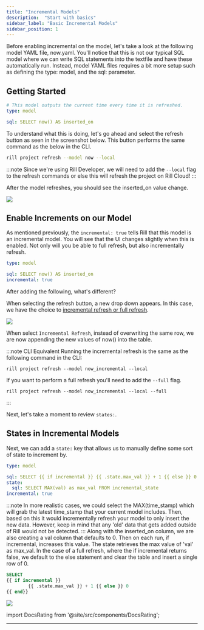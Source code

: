 ```yaml
---
title: "Incremental Models"
description:  "Start with basics"
sidebar_label: "Basic Incremental Models"
sidebar_position: 1
---
```

Before enabling incremental on the model, let's take a look at the following model YAML file, now.yaml. You'll notice that this is not our typical SQL model where we can write SQL statements into the textfile and have these automatically run. Instead, model YAML files requires a bit more setup such as defining the type: model, and the sql: parameter.
## Getting Started 

```yaml
# This model outputs the current time every time it is refreshed.
type: model

sql: SELECT now() AS inserted_on
```


To understand what this is doing, let's go ahead and select the refresh button as seen in the screenshot below. This button performs the same command as the below in the CLI.

```bash
rill project refresh --model now --local
```
:::note
Since we're using Rill Developer, we will need to add the `--local` flag to the refresh commands or else this will refresh the project on Rill Cloud!
:::

After the model refreshes, you should see the inserted_on value change.

<img src = '/img/tutorials/302/now.png' class='rounded-gif' />
<br />


## Enable Increments on our Model 

As mentioned previously, the `incremental: true` tells Rill that this model is an incremental model. You will see that the UI changes slightly when this is enabled. Not only will you be able to full refresh, but also incrementally refresh.

```yaml
type: model

sql: SELECT now() AS inserted_on
incremental: true
```

After adding the following, what's different?

When selecting the refresh button, a new drop down appears. In this case, we have the choice to [incremental refresh or full refresh](https://docs.rilldata.com/build/incremental-models/#refreshing-an-incremental-model).

<img src = '/img/tutorials/302/now-incremental.png' class='rounded-gif' />
<br />

When select `Incremental Refresh`, instead of overwriting the same row, we are now appending the new values of now() into the table. 

:::note CLI Equivalent
Running the incremental refresh is the same as the following command in the CLI:

```
rill project refresh --model now_incremental --local
```

If you want to perform a full refresh you'll need to add the `--full` flag.

```
rill project refresh --model now_incremental --local --full
```
:::

Next, let's take a moment to review `states:`. 


## States in Incremental Models

Next, we can add a `state:` key that allows us to manually define some sort of state to increment by.

```yaml
type: model

sql: SELECT {{ if incremental }} {{ .state.max_val }} + 1 {{ else }} 0 {{ end}} AS val, now() AS inserted_on
state:
  sql: SELECT MAX(val) as max_val FROM incremental_state
incremental: true
```
:::note
In more realistic cases, we could select the MAX(time_stamp) which will grab the latest time_stamp that your current model includes. Then, based on this it would incrementally refresh your model to only insert the new data. However, keep in mind that any 'old' data that gets added outside of Rill would not be detected.
:::
Along with the inserted_on column, we are also creating a val column that defaults to 0. Then on each run, if incremental, increases this value. The state retrieves the max value of 'val' as max_val. In the case of a full refresh, where the if incremental returns false, we default to the else statement and clear the table and insert a single row of 0.

```SQL
SELECT 
{{ if incremental }} 
        {{ .state.max_val }} + 1 {{ else }} 0 
{{ end}}
```

<img src = '/img/tutorials/302/now-state.png' class='rounded-gif' />
<br />



import DocsRating from '@site/src/components/DocsRating';

---
<DocsRating />